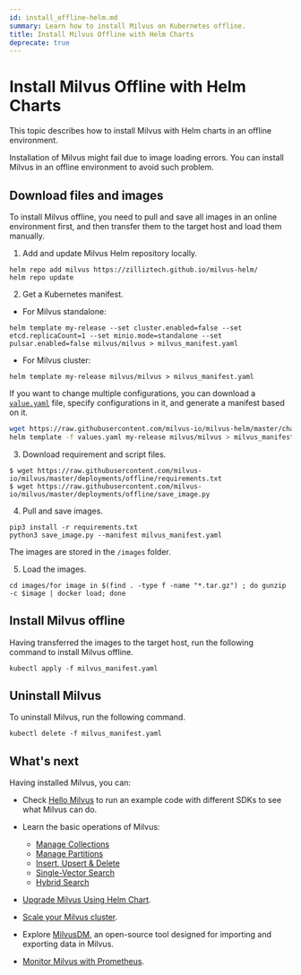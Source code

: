 ```yaml
---
id: install_offline-helm.md
summary: Learn how to install Milvus on Kubernetes offline.
title: Install Milvus Offline with Helm Charts
deprecate: true
---
```


# Install Milvus Offline with Helm Charts

This topic describes how to install Milvus with Helm charts in an offline environment. 

Installation of Milvus might fail due to image loading errors. You can install Milvus in an offline environment to avoid such problem.

## Download files and images

To install Milvus offline, you need to pull and save all images in an online environment first, and then transfer them to the target host and load them manually.

1. Add and update Milvus Helm repository locally.

```
helm repo add milvus https://zilliztech.github.io/milvus-helm/
helm repo update
```

2. Get a Kubernetes manifest.

- For Milvus standalone:

```
helm template my-release --set cluster.enabled=false --set etcd.replicaCount=1 --set minio.mode=standalone --set pulsar.enabled=false milvus/milvus > milvus_manifest.yaml
```

- For Milvus cluster:

```cluster
helm template my-release milvus/milvus > milvus_manifest.yaml
```

If you want to change multiple configurations, you can download a [`value.yaml`](https://github.com/milvus-io/milvus-helm/blob/master/charts/milvus/values.yaml) file, specify configurations in it, and generate a manifest based on it.

```bash
wget https://raw.githubusercontent.com/milvus-io/milvus-helm/master/charts/milvus/values.yaml
helm template -f values.yaml my-release milvus/milvus > milvus_manifest.yaml
```

3. Download requirement and script files.

```
$ wget https://raw.githubusercontent.com/milvus-io/milvus/master/deployments/offline/requirements.txt
$ wget https://raw.githubusercontent.com/milvus-io/milvus/master/deployments/offline/save_image.py
```

4. Pull and save images.

```
pip3 install -r requirements.txt
python3 save_image.py --manifest milvus_manifest.yaml
```

<div class="alert note">
The images are stored in the <code>/images</code> folder.
</div>

5. Load the images.

```
cd images/for image in $(find . -type f -name "*.tar.gz") ; do gunzip -c $image | docker load; done
```

## Install Milvus offline

Having transferred the images to the target host, run the following command to install Milvus offline.

```
kubectl apply -f milvus_manifest.yaml
```

## Uninstall Milvus

To uninstall Milvus, run the following command.

```
kubectl delete -f milvus_manifest.yaml
```

## What's next

Having installed Milvus, you can:

- Check [Hello Milvus](quickstart.md) to run an example code with different SDKs to see what Milvus can do.

- Learn the basic operations of Milvus:
  - [Manage Collections](manage-collections.md)
  - [Manage Partitions](manage-partitions.md)
  - [Insert, Upsert & Delete](insert-update-delete.md)
  - [Single-Vector Search](single-vector-search.md)
  - [Hybrid Search](multi-vector-search.md)

- [Upgrade Milvus Using Helm Chart](upgrade_milvus_cluster-helm.md).
- [Scale your Milvus cluster](scaleout.md).
- Explore [MilvusDM](migrate_overview.md), an open-source tool designed for importing and exporting data in Milvus.
- [Monitor Milvus with Prometheus](monitor.md).
